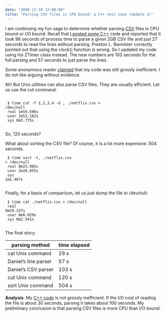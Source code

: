 ```yaml
---
date: "2008-12-19 12:00:00"
title: "Parsing CSV files is CPU bound: a C++ test case (Update 2)"
---
```




I am continuing my fun saga to determine whether parsing [CSV](https://en.wikipedia.org/wiki/Comma-separated_values) files is CPU bound or I/O bound. Recall that [I posted some C++](https://lemire.me/parsecsv/parsecsv.zip) code and reported that it took 96 seconds of process time to parse a given 2GB CSV file and just 27 seconds to read the lines without parsing. Preston L. Bannister correctly pointed out that using the clock() function is wrong. So I updated my code using his ZTimer class instead. The new numbers are 103 seconds for the full parsing and 57 seconds to just parse the lines.

Some anonymous reader [claimed](/lemire/blog/2008/12/19/parsing-csv-files-is-cpu-bound-a-c-test-case-update-1/#comment-50359) that my code was still grossly inefficient. I do not like arguing without evidence.

Ah! But Unix utilities can also parse CSV files. They are usually efficient. Let us use the cut command:

<code><br/>
$ time cut -f 1,2,3,4 -d , ./netflix.csv &gt; /dev/null<br/>
real 1m59.596s<br/>
user 1m53.163s<br/>
sys 0m3.775s<br/>
</code>

So, 120 seconds?

What about sorting the CSV file? Of course, it is a lot more expensive: 504 seconds.<br/>
<code><br/>
$ time sort -t, ./netflix.csv &gt; /dev/null<br/>
real 8m23.985s<br/>
user 2m28.855s<br/>
sys 1m1.467s<br/>
</code>

Finally, for a basis of comparison, let us just dump the file to /dev/null:

<code> $ time cat ./netflix.csv &gt; /dev/null<br/>
real 0m29.337s<br/>
user 0m0.029s<br/>
sys 0m2.541s<br/>
</code>

The final story:

parsing method           |time elapsed             |
-------------------------|-------------------------|
cat Unix command         |29 s                     |
Daniel&rsquo;s line parser |57 s                     |
Daniel&rsquo;s CSV parser |103 s                    |
cut Unix command         |120 s                    |
sort Unix command        |504 s                    |


__Analysis__: My [C++ code](https://lemire.me/parsecsv/parsecsv.zip) is not grossly inefficient. If the I/O cost of reading the file is about 30 seconds, parsing it takes about 100 seconds. My preliminary conclusion is that parsing CSV files is more CPU than I/O bound.

